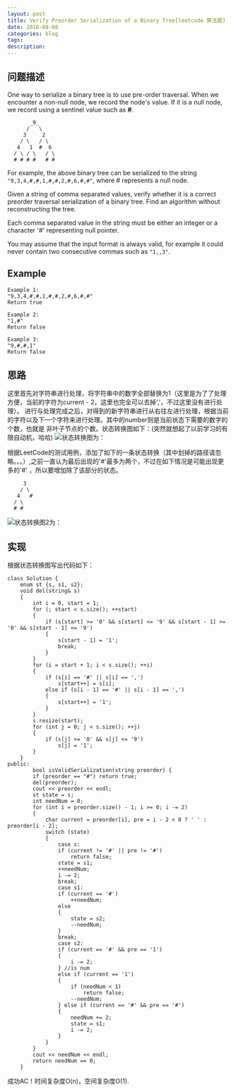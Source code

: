 ```yaml
---
layout: post
title: Verify Preorder Serialization of a Binary Tree[leetcode 算法题]
date: 2016-08-08
categories: blog
tags:
description:
---
```

## 问题描述
One way to serialize a binary tree is to use pre-order traversal. When we encounter a non-null node, we record the node's value. If it is a null node, we record using a sentinel value such as <b>#</b>.

           _9_
          /   \
         3     2
        / \   / \
       4   1  #  6
      / \ / \   / \
      # # # #   # #

For example, the above binary tree can be serialized to the string <code>"9,3,4,#,#,1,#,#,2,#,6,#,#"</code>, where # represents a null node.

Given a string of comma separated values, verify whether it is a correct preorder traversal serialization of a binary tree. Find an algorithm without reconstructing the tree.

Each comma separated value in the string must be either an integer or a character '#' representing null pointer.

You may assume that the input format is always valid, for example it could never contain two consecutive commas such as <code>"1,,3"</code>.

## Example

    Example 1:
    "9,3,4,#,#,1,#,#,2,#,6,#,#"
    Return true

    Example 2:
    "1,#"
    Return false

    Example 3:
    "9,#,#,1"
    Return false

## 思路
这里首先对字符串进行处理，将字符串中的数字全部替换为1（这里是为了了处理方便，当前的字符为current - 2，这里也完全可以去掉','，不过这里没有进行处理）。
进行与处理完成之后，对得到的新字符串进行从右往左进行处理，根据当前的字符以及下一个字符来进行处理。其中的number则是当前状态下需要的数字的个数，也就是
非叶子节点的个数。状态转换图如下：(突然就想起了以前学习的有限自动机，哈哈)
![状态转换图为：](http://obkkz880t.bkt.clouddn.com/state.png)

根据LeetCode的测试用例，添加了如下的一条状态转换（其中划掉的路径请忽略。。。）,之前一直认为最后出现的'#'最多为两个，不过在如下情况是可能出现更多的'#'
，所以要增加除了该部分的状态。

         3
        / \
       4   #
      / \
      # #

![状态转换图2为：](http://obkkz880t.bkt.clouddn.com/state2.png)

## 实现
根据状态转换图写出代码如下：

    class Solution {
        enum st {s, s1, s2};
        void del(string& s)
        {
            int i = 0, start = 1;
            for (; start < s.size(); ++start)
            {
                if (s[start] >= '0' && s[start] <= '9' && s[start - 1] >= '0' && s[start - 1] <= '9')
                {
                    s[start - 1] = '1';
                    break;
                }
            }
            for (i = start + 1; i < s.size(); ++i)
            {
                if (s[i] == '#' || s[i] == ',')
                    s[start++] = s[i];
                else if (s[i - 1] == '#' || s[i - 1] == ',')
                {
                    s[start++] = '1';
                }
            }
            s.resize(start);
            for (int j = 0; j < s.size(); ++j)
            {
                if (s[j] >= '0' && s[j] <= '9')
                    s[j] = '1';
            }
        }
    public:
            bool isValidSerialization(string preorder) {
            if (preorder == "#") return true;
            del(preorder);
            cout << preorder << endl;
            st state = s;
            int needNum = 0;
            for (int i = preorder.size() - 1; i >= 0; i -= 2)
            {
                char current = preorder[i], pre = i - 2 < 0 ? ' ' : preorder[i - 2];
                switch (state)
                {
                    case s:
                    if (current != '#' || pre != '#')
                        return false;
                    state = s1;
                    ++needNum;
                    i -= 2;
                    break;
                    case s1:
                    if (current == '#')
                        ++needNum;
                    else
                    {
                        state = s2;
                        --needNum;
                    }
                    break;
                    case s2:
                    if (current == '#' && pre == '1')
                    {
                        i -= 2;
                    } //is num
                    else if (current == '1')
                    {
                        if (needNum < 1)
                            return false;
                        --needNum;
                    } else if (current == '#' && pre == '#')
                    {
                        needNum += 2;
                        state = s1;
                        i -= 2;
                    }
                }
            }
            cout << needNum << endl;
            return needNum == 0;
        }

成功AC！时间复杂度O(n)，空间复杂度O(1).

